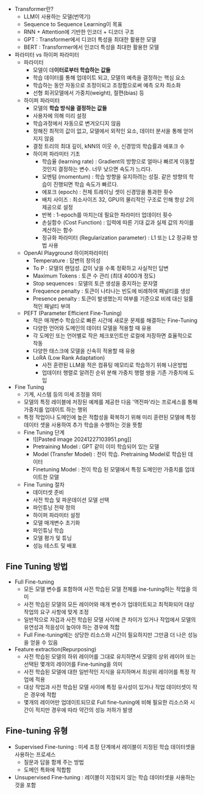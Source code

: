 - Transformer란?
	- LLM이 사용하는 모델(번역기)
	- Sequence to Sequence Learning이 목표
	- RNN + Attention에 기반한 인코더 + 디코더 구조
	- GPT : Transformer에서 디코더 특성을 최대한 활용한 모델
	- BERT : Transformer에서 인코더 특성을 최대한 활용한 모델
- 파라미터 vs 하이퍼 파라미터
	- 파라미터
		- 모델이 데**이터로부터 학습하는 값들**
		- 학습 데이터를 통해 업데이트 되고, 모델의 예측을 결정하는 핵심 요소
		- 학습하는 동안 자동으로 조정이되고 조정함으로써 예측 오차 최소화
		- 선형 회귀모델에서 가중치(weight), 절편(bias) 등
	- 하이퍼 파라미터
		- 모델의 **학습 방식을 결정하는 값들**
		- 사용자에 의해 미리 설정
		- 학습과정에서 자동으로 변겨오디지 않음
		- 정해진 최적의 값이 없고, 모델에서 외적인 요소, 데이터 분서을 통해 얻어지지 않음
		- 결정 트리의 최대 깊이, kNN의 이웃 수, 신경망의 학습률과 에포크 수
		- 하이퍼 파라미터 기초
			- 학습율 (learning rate) : Gradient의 방향으로 얼마나 빠르게 이동할 것인지 결정하는 변수. 너무 낮으면 속도가 느리다.
			- 모멘텀 (momentum) : 학습 방향을 유지하려는 성질. 같은 방향의 학습이 진행되면 학습 속도가 빠르다.
			- 에포크 (epoch) : 전체 트레이닝 셋이 신경망을 통과한 횟수
			- 배치 사이즈 : 최소사이즈 32, GPU의 물리적인 구조로 인해 항상 2의 제공으로 설정
			- 반복 : 1-epoch를 마치는데 필요한 파라미터 업데이터 횟수
			- 손실함수 (Cost Function) : 입력에 따른 기대 값과 실제 값의 차이를 계산하는 함수
			- 정규화 파라미터 (Regularization parameter) : L1 또는 L2 정규화 방법 사용
	- OpenAI Playground 하이퍼파라미터
		- Temperature : 답변의 창의성
		- To P : 모델의 랜덤성. 값이 낮을 수록 정확하고 사실적인 답변 
		- Maximum Tokens : 토큰 수 관리 (최대 4000개 정도)
		- Stop sequences : 모델의 토큰 생성을 중지하는 문자열
		- Frequence penalty : 토큰이 나타나는 빈도에 비례하여 패널티를 생성
		- Presence penalty : 토큰이 발생했는지 여부를 기준으로 비례 대신 일률적인 패널티 부여
	- PEFT (Parameter Efficient Fine-Tuning)
		- 적은 매개변수 학습으로 빠른 시간에 새로운 문제를 해결하는 Fine-Tuning
		- 다양한 언어와 도메인의 데이터 모델을 적용할 때 유용
		- 각 도메인 또는 언어별로 작은 체크포인트만 로컬에 저장하면 효율적으로 작동
		- 다양한 태스크에 모델을 신속히 적용할 때 유용
		- LoRA (Low Rank Adaptation)
			- 사전 훈련된 LLM을 적은 컴퓨팅 메모리로 학습하기 위해 나온방법
			- 업데이터 행렬로 알려진 순위 분해 가중치 행렬 쌍을 기존 가중치에 도입 
- Fine Tuning
	- 기계, 시스템 등의 미세 조정을 의미
	- 모델의 특정 레이블에 저장된 예제를 제공한 다음 '역전파'라는 프로세스를 통해 가중치를 업데이트 하는 행위
	- 특정 작업이나 도메인에 높은 적합성을 확복하기 위해 미리 훈련된 모델에 특정 데이터 셋을 사용하여 추가 학습을 수행하는 것을 뜻함
	- Fine Tuning 단계
		- ![[Pasted image 20241227103951.png]]
		- Pretraining Model : GPT 같이 이미 학습되어 있는 모델 
		- Model (Transfer Model)  : 전이 학습. Pretraining Model로 학습된 데이터
		- Finetuning Model : 전이 학습 된 모델에서 특정 도메인만 가중치를 업데이트한 모델
	- Fine Tuning 절차
		- 데이터셋 준비
		- 사전 학습 및 파운데이션 모델 선택
		- 파인튜닝 전략 정의
		- 하이퍼 파라미터 설정
		- 모델 매개변수 초기화
		- 파인튜닝 학습
		- 모델 평가 및 튜닝
		- 성능 테스트 및 배포
## Fine Tuning 방법
- Full Fine-tuning
	- 모든 모델 변수를 포함하여 사전 학습된 모델 전체를 ine-tuning하는 작업을 의미
	- 사전 학습된 모델의 모든 레이어와 매개 변수가 업데이트되고 최적화되어 대상 작업의 요구 사항에 맞게 조정
	- 일반적으로 자겁과 사전 학습된 모델 사이에 큰 차이가 있거나 작업에서 모델의 유연성과 적응성이 높아야 하는 경우에 적합
	- Full Fine-tuning에는 상당한 리소스와 시간이 필요하지만 그만큼 더 나은 성능을 얻을 수 있음
- Feature extraction(Repurposing)
	- 사전 학습된 모델의 하위 레이어를 그대로 유지하면서 모델의 상위 레이어 또는 선택된 몇개의 레이어를 Fine-tuning을 의미
	- 사전 학습된 모델에 대한 일반적인 지식을 유지하며서 최상위 레이어를 특정 작업에 적용
	- 대상 작업과 사전 학습된 모델 사이에 특정 유사성이 있거나 작업 데이터셋이 작은 경우에 적합
	- 몇개의 레이어만 업데이트되므로 Full fine-tuning에 비해 필요한 리소스와 시간이 적지만 경우에 따라 약간의 성능 저하가 발생
## Fine-tuning 유형
- Supervised Fine-tuning : 미세 조정 단계에서 레이블이 지정된 학습 데이터셋을 사용하는 프로세스
	- 질문과 답을 함께 주는 방법
	- 도메인 특화에 적합함
- Unsupervised Fine-tuning : 레이블이 지정되지 않는 학습 데이터셋을 사용하는 것을 포함